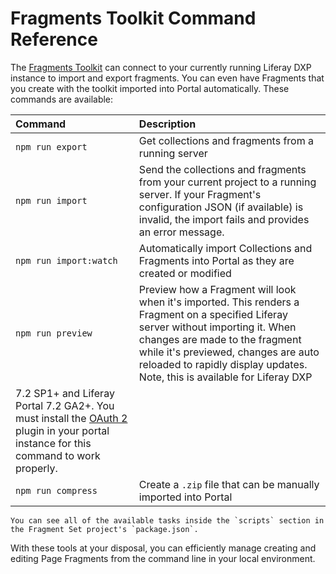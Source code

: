 # Fragments Toolkit Command Reference

The [Fragments Toolkit](../../developing-page-fragments/using-the-fragments-toolkit.md) can connect to your currently running Liferay DXP instance to import and export fragments. You can even have Fragments that you create with the toolkit imported into Portal automatically. These commands are available:

<!-- TODO: The description for `npm run preview` is probably too long, it's overrunning the column width into a new table cell when the site is built. Probably should consider adding an asterisk and adding the version specific info separately after the table. -->

| Command | Description |
| :--- | :--- |
| `npm run export` | Get collections and fragments from a running server |
| `npm run import` | Send the collections and fragments from your current project to a running server. If your Fragment's configuration JSON (if available) is invalid, the import fails and provides an error message. |
| `npm run import:watch` | Automatically import Collections and Fragments into Portal as they are created or modified |
| `npm run preview` | Preview how a Fragment will look when it's imported. This renders a Fragment on a specified Liferay server without importing it. When changes are made to the fragment while it's previewed, changes are auto reloaded to rapidly display updates. Note, this is available for Liferay DXP
  7.2 SP1+ and Liferay Portal 7.2 GA2+. You must install the [OAuth 2](https://web.liferay.com/marketplace/-/mp/application/109571986) plugin in your portal instance for this command to work properly. |
| `npm run compress` | Create a `.zip` file that can be manually imported into Portal |

```{note}
You can see all of the available tasks inside the `scripts` section in the Fragment Set project's `package.json`.
```

With these tools at your disposal, you can efficiently manage creating and editing Page Fragments from the command line in your local environment.
